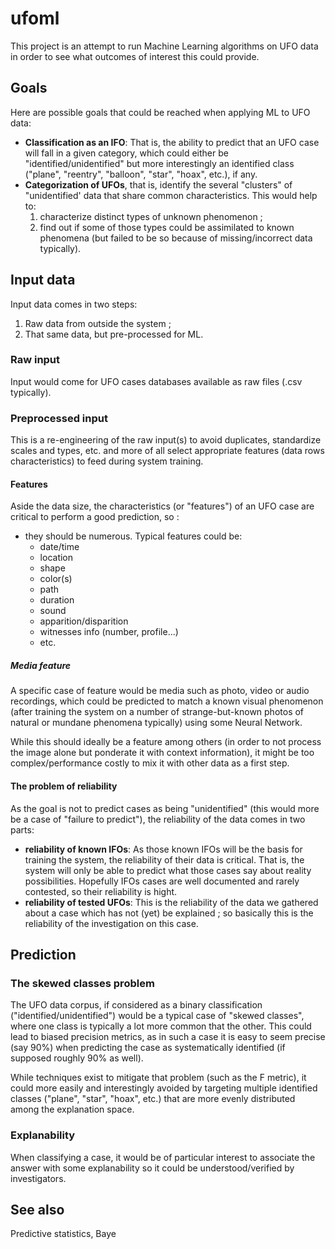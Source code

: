 # ufoml
This project is an attempt to run Machine Learning algorithms on UFO data in order to see what outcomes of interest this could provide.

## Goals
Here are possible goals that could be reached when applying ML to UFO data:

- **Classification as an IFO**: That is, the ability to predict that an UFO case will fall in a given category, which could either be "identified/unidentified" but more interestingly an identified class ("plane", "reentry", "balloon", "star", "hoax", etc.), if any.
- **Categorization of UFOs**, that is, 
identify the several "clusters" of "unidentified' data that share common characteristics. This would help to:
  1. characterize distinct types of unknown phenomenon ; 
  2. find out if some of those types could be assimilated to known phenomena (but failed to be so because of missing/incorrect data typically).

## Input data

Input data comes in two steps:

1. Raw data from outside the system ;
1. That same data, but pre-processed for ML.

### Raw input

Input would come for UFO cases databases available as raw files (.csv typically).

### Preprocessed input

This is a re-engineering of the raw input(s) to avoid duplicates, standardize scales and types, etc.
and more of all select appropriate features (data rows characteristics) to feed during system training.

#### Features

Aside the data size, the characteristics (or "features") of an UFO case are critical to perform a good prediction, so :

- they should be numerous. Typical features could be:
    - date/time
    - location
    - shape
    - color(s)
    - path
    - duration
    - sound
    - apparition/disparition
    - witnesses info (number, profile...)
    - etc.

##### Media feature
A specific case of feature would be media such as photo, video or audio recordings,
which could be predicted to match a known visual phenomenon (after training the system on a number of strange-but-known photos of natural or mundane phenomena typically)
using some Neural Network.

While this should ideally be a feature among others (in order to not process the image alone but ponderate it with context information),
it might be too complex/performance costly to mix it with other data as a first step.

#### The problem of reliability
As the goal is not to predict cases as being "unidentified" (this would more be a case of "failure to predict"), the reliability of the data comes in two parts:
- **reliability of known IFOs**: As those known IFOs will be the basis for training the system, the reliability of their data is critical. 
That is, the system will only be able to predict what those cases say about reality possibilities. Hopefully IFOs cases are well documented 
and rarely contested, so their reliability is hight.
- **reliability of tested UFOs**: This is the reliability of the data we gathered about a case which has not (yet) be explained ; 
so basically this is the reliability of the investigation on this case.

## Prediction

### The skewed classes problem
The UFO data corpus, if considered as a binary classification ("identified/unidentified") would be a typical case of 
"skewed classes", where one class is typically a lot more common that the other. This could lead to biased precision metrics, 
as in such a case it is easy to seem precise (say 90%) when predicting the case as systematically identified (if supposed roughly 90% as well).

While techniques exist to mitigate that problem (such as the F metric), it could more easily and interestingly avoided 
by targeting multiple identified classes ("plane", "star", "hoax", etc.) that are more evenly distributed among the explanation space.

### Explanability
When classifying a case, it would be of particular interest to associate the answer with some explanability so it could be understood/verified by investigators.

## See also

Predictive statistics, Baye